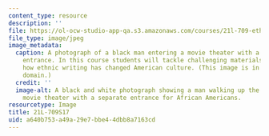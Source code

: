 ```yaml
---
content_type: resource
description: ''
file: https://ol-ocw-studio-app-qa.s3.amazonaws.com/courses/21l-709-ethnic-literature-in-america-spring-2017/a640b753a49a29e7bbe44dbb8a7163cd_21L-709S17.jpg
file_type: image/jpeg
image_metadata:
  caption: A photograph of a black man entering a movie theater with a segregated
    entrance. In this course students will tackle challenging materials to explore
    how ethnic writing has changed American culture. (This image is in the public
    domain.)
  credit: ''
  image-alt: A black and white photograph showing a man walking up the steps to a
    movie theater with a separate entrance for African Americans.
resourcetype: Image
title: 21L-709S17
uid: a640b753-a49a-29e7-bbe4-4dbb8a7163cd
---
```

